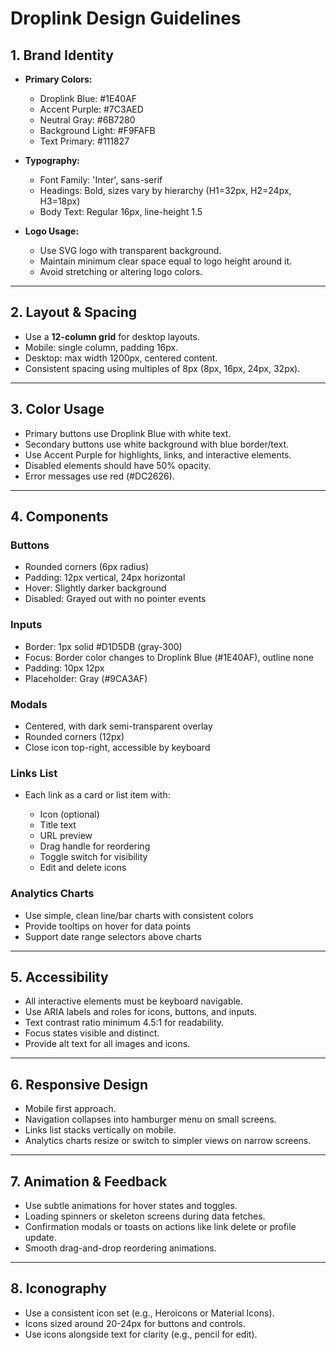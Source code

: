 # Droplink Design Guidelines

## 1. Brand Identity

* **Primary Colors:**

  * Droplink Blue: #1E40AF
  * Accent Purple: #7C3AED
  * Neutral Gray: #6B7280
  * Background Light: #F9FAFB
  * Text Primary: #111827

* **Typography:**

  * Font Family: 'Inter', sans-serif
  * Headings: Bold, sizes vary by hierarchy (H1=32px, H2=24px, H3=18px)
  * Body Text: Regular 16px, line-height 1.5

* **Logo Usage:**

  * Use SVG logo with transparent background.
  * Maintain minimum clear space equal to logo height around it.
  * Avoid stretching or altering logo colors.

---

## 2. Layout & Spacing

* Use a **12-column grid** for desktop layouts.
* Mobile: single column, padding 16px.
* Desktop: max width 1200px, centered content.
* Consistent spacing using multiples of 8px (8px, 16px, 24px, 32px).

---

## 3. Color Usage

* Primary buttons use Droplink Blue with white text.
* Secondary buttons use white background with blue border/text.
* Use Accent Purple for highlights, links, and interactive elements.
* Disabled elements should have 50% opacity.
* Error messages use red (#DC2626).

---

## 4. Components

### Buttons

* Rounded corners (6px radius)
* Padding: 12px vertical, 24px horizontal
* Hover: Slightly darker background
* Disabled: Grayed out with no pointer events

### Inputs

* Border: 1px solid #D1D5DB (gray-300)
* Focus: Border color changes to Droplink Blue (#1E40AF), outline none
* Padding: 10px 12px
* Placeholder: Gray (#9CA3AF)

### Modals

* Centered, with dark semi-transparent overlay
* Rounded corners (12px)
* Close icon top-right, accessible by keyboard

### Links List

* Each link as a card or list item with:

  * Icon (optional)
  * Title text
  * URL preview
  * Drag handle for reordering
  * Toggle switch for visibility
  * Edit and delete icons

### Analytics Charts

* Use simple, clean line/bar charts with consistent colors
* Provide tooltips on hover for data points
* Support date range selectors above charts

---

## 5. Accessibility

* All interactive elements must be keyboard navigable.
* Use ARIA labels and roles for icons, buttons, and inputs.
* Text contrast ratio minimum 4.5:1 for readability.
* Focus states visible and distinct.
* Provide alt text for all images and icons.

---

## 6. Responsive Design

* Mobile first approach.
* Navigation collapses into hamburger menu on small screens.
* Links list stacks vertically on mobile.
* Analytics charts resize or switch to simpler views on narrow screens.

---

## 7. Animation & Feedback

* Use subtle animations for hover states and toggles.
* Loading spinners or skeleton screens during data fetches.
* Confirmation modals or toasts on actions like link delete or profile update.
* Smooth drag-and-drop reordering animations.

---

## 8. Iconography

* Use a consistent icon set (e.g., Heroicons or Material Icons).
* Icons sized around 20-24px for buttons and controls.
* Use icons alongside text for clarity (e.g., pencil for edit).

